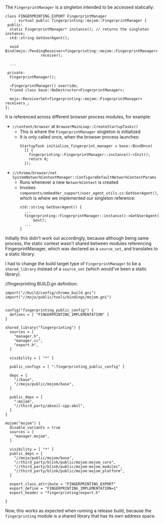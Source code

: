 The `FingerprintManager` is a singleton intended to be accessed statically:

```
class FINGERPRINTING_EXPORT FingerprintManager
    : virtual public fingerprinting::mojom::FingerprintManager {
 public:
  static FingerprintManager* instance(); // returns the singleton instance;
  std::string GetUserAgent();

  void Bind(mojo::PendingReceiver<fingerprinting::mojom::FingerprintManager>
                receiver);

  ...

 private:
  FingerprintManager();

  ~FingerprintManager() override;
  friend class base::NoDestructor<FingerprintManager>;

  mojo::ReceiverSet<fingerprinting::mojom::FingerprintManager> receivers_;
};
```


It is referenced across different browser process modules, for example:
- `//content/browser` at `BrowserMainLoop::CreateStartupTasks()`
  - This is where the `FingerprintManager` singleton is initialized
  - It is only called once, when the browser process launches:
    ```
    StartupTask initialize_fingerprint_manager = base::BindOnce(
      [] {
        fingerprinting::FingerprintManager::instance()->Init();
        return 0;
      });
      ```
- `//chrome/browser/net` `SystemNetworkContextManager::ConfigureDefaultNetworkContextParams`
  - Runs whenever a new `NetworkContext` is created
  - Invokes `components/embedder_support/user_agent_utils.cc:GetUserAgent()`, which is where we implemented our singleton reference:
    ```
    std::string GetUserAgent() {
      ...
      fingerprinting::FingerprintManager::instance()->GetUserAgent(
          &out);
      ...
    }
    ```



Initially this didn't work out accordingly, because although being same process, the static context wasn't shared between modules referencing FingerprintManager, which was declared as a `source_set`, and translates to a static library.


I had to change the build target type of `FingerprintManager` to be a `shared_library` instead of a `source_set` (which would've been a static library).

//fingerprinting BUILD.gn definition:

```
import("//build/config/chrome_build.gni")
import("//mojo/public/tools/bindings/mojom.gni")


config("fingerprinting_public_config") {
  defines = [ "FINGERPRINTING_IMPLEMENTATION" ]
}

shared_library("fingerprinting") {
  sources = [
    "manager.h",
    "manager.cc",
    "export.h",
  ]

  visibility = [ "*" ]

  public_configs = [ ":fingerprinting_public_config" ]

  deps = [
    "//base",
    "//mojo/public/mojom/base",
  ]

  public_deps = [
    ":mojom",
    "//third_party/abseil-cpp:absl",
  ]
}

mojom("mojom") {
  disable_variants = true
  sources = [
    "manager.mojom",
  ]

  visibility = [ "*" ]
  public_deps = [
    "//mojo/public/mojom/base",
    "//third_party/blink/public/mojom:mojom_core",
    "//third_party/blink/public/mojom:mojom_modules",
    "//third_party/blink/public/mojom:mojom_platform",
  ]

  export_class_attribute = "FINGERPRINTING_EXPORT"
  export_define = "FINGERPRINTING_IMPLEMENTATION=1"
  export_header = "fingerprinting/export.h"

}
```



Now, this works as expected when running a release build, because the `fingerprinting` module is a shared library that has its own address space.
